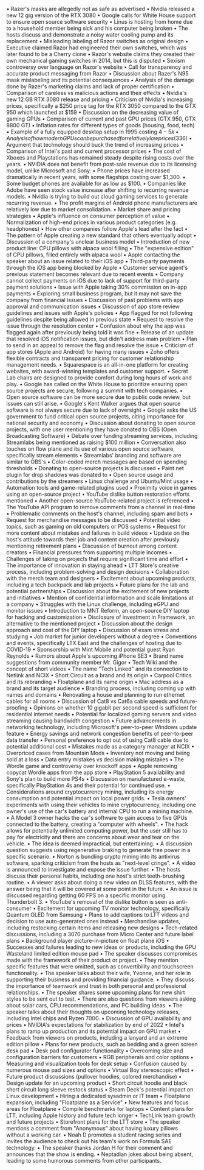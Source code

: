 • Razer's masks are allegedly not as safe as advertised
• Nvidia released a new 12 gig version of the RTX 3080
• Google calls for White House support to ensure open source software security
• Linus is hosting from home due to a household member being sick and his computer being broken
• The hosts discuss and demonstrate a noisy water cooling pump and its replacement
• Misleading labeling of Razor switches as original design
• Executive claimed Razor had engineered their own switches, which was later found to be a Cherry clone
• Razor's website claims they created their own mechanical gaming switches in 2014, but this is disputed
• Sexism controversy over language on Razor's website
• Call for transparency and accurate product messaging from Razor
• Discussion about Razer's N95 mask mislabeling and its potential consequences
• Analysis of the damage done by Razer's marketing claims and lack of proper certification
• Comparison of careless vs malicious actions and their effects
• Nvidia's new 12 GB RTX 3080 release and pricing
• Criticism of Nvidia's increasing prices, specifically a $250 price tag for the RTX 3050 compared to the GTX 950 which launched at $159
• Discussion on the decreasing value of gaming GPUs
• Comparison of current and past GPU prices (GTX 950, GTX 8800 GT)
• Inflation rates for different types of goods (housing, food, tech)
• Example of a fully equipped desktop setup in 1995 costing $4-5k
• Analysis of how modern GPUs can be purchased for relatively low prices ($336)
• Argument that technology should buck the trend of increasing prices
• Comparison of Intel's past and current processor prices
• The cost of Xboxes and Playstations has remained steady despite rising costs over the years.
• NVIDIA does not benefit from post-sale revenue due to its licensing model, unlike Microsoft and Sony.
• Phone prices have increased dramatically in recent years, with some flagships costing over $1,300.
• Some budget phones are available for as low as $100.
• Companies like Adobe have seen stock value increase after shifting to recurring revenue models.
• Nvidia is trying to build out cloud gaming services to generate recurring revenue.
• The profit margins of Android phone manufacturers are relatively low due to market consolidation.
• Market share and pricing strategies
• Apple's influence on consumer perception of value
• Normalization of high-end prices in various product categories (e.g. headphones)
• How other companies follow Apple's lead after the fact
• The pattern of Apple creating a new standard that others eventually adopt
• Discussion of a company's unclear business model
• Introduction of new product line: CPU pillows with alpaca wool filling
• The "expensive edition" of CPU pillows, filled entirely with alpaca wool
• Apple contacting the speaker about an issue related to their iOS app
• Third-party payments through the iOS app being blocked by Apple
• Customer service agent's previous statement becomes relevant due to recent events
• Company cannot collect payments on iOS due to lack of support for third-party payment solutions
• Issue with Apple taking 30% commission on in-app payments
• Exploring small business program, but it may not save the company from financial issues
• Discussion of past problems with app approval and communication issues
• Discussion of app store review guidelines and issues with Apple's policies
• App flagged for not following guidelines despite being allowed in previous state
• Request to resolve the issue through the resolution center
• Confusion about why the app was flagged again after previously being told it was fine
• Release of an update that resolved iOS notification issues, but didn't address main problem
• Plan to send in an appeal to remove the flag and resolve the issue
• Criticism of app stores (Apple and Android) for having many issues
• Zoho offers flexible contracts and transparent pricing for customer relationship management needs.
• Squarespace is an all-in-one platform for creating websites, with award-winning templates and customer support.
• Secret Lab chairs are designed to provide comfort during long hours of work and play.
• Google has called on the White House to prioritize ensuring open source projects are secure, following a summit with tech companies.
• Open source software can be more secure due to public code review, but issues can still arise.
• Google's Kent Walker argues that open source software is not always secure due to lack of oversight
• Google asks the US government to fund critical open source projects, citing importance for national security and economy
• Discussion about donating to open source projects, with one user mentioning they have donated to OBS (Open Broadcasting Software)
• Debate over funding streaming services, including Streamlabs being mentioned as raising $100 million
• Conversation also touches on flow plane and its use of various open source software, specifically stream elements
• Streamlabs' branding and software are similar to OBS's
• Color-coded merch messages are based on spending thresholds
• Donating to open-source projects is discussed
• Paint.net plugin for drop shadows was donated to
• Open source usage and contributions by the streamers
• Linux challenge and Ubuntu/Mint usage
• Automation tools and game-related plugins used
• Proximity voice in games using an open-source project
• YouTube dislike button restoration efforts mentioned
• Another open-source YouTube-related project is referenced
• The YouTube API program to remove comments from a channel in real-time
• Problematic comments on the host's channel, including spam and bots
• Request for merchandise messages to be discussed
• Potential video topics, such as gaming on old computers or POS systems
• Request for more content about mistakes and failures in build videos
• Update on the host's attitude towards their job and content creation after previously mentioning retirement plans
• Discussion of burnout among content creators
• Financial pressures from supporting multiple incomes
• Challenges of taking on projects that require significant time and effort
• The importance of innovation in staying ahead
• LTT Store's creative process, including problem-solving and design decisions
• Collaboration with the merch team and designers
• Excitement about upcoming products, including a tech backpack and lab projects
• Future plans for the lab and potential partnerships
• Discussion about the excitement of new projects and initiatives
• Mention of confidential information and scale limitations at a company
• Struggles with the Linux challenge, including eGPU and monitor issues
• Introduction to MNT Reform, an open-source DIY laptop for hacking and customization
• Disclosure of investment in Framework, an alternative to the mentioned project
• Discussion about the design approach and cost of the DIY laptop
• Discussion of exam stress and studying
• Job market for junior developers without a degree
• Conventions and events, specifically LTX East and the challenges of hosting due to COVID-19
• Sponsorship with Mint Mobile and potential guest Ryan Reynolds
• Rumors about Apple's upcoming iPhone SE3
• Brand name suggestions from community member Mr. Gigor
• Tech Wiki and the concept of short videos
• The name "Tech Linked" and its connection to Netlink and NCIX
• Short Circuit as a brand and its origin
• Carpool Critics and its rebranding
• Floatplane and its name origin
• Mac address as a brand and its target audience
• Branding process, including coming up with names and domains
• Renovating a house and planning to run ethernet cables for all rooms
• Discussion of Cat8 vs Cat6a cable speeds and future-proofing
• Opinions on whether 10 gigabit per second speed is sufficient for residential internet needs
• Potential for localized gaming servers and video streaming causing bandwidth congestion
• Future advancements in networking technology, including Microsoft's peer-to-peer Windows update feature
• Energy savings and network congestion benefits of peer-to-peer data transfer
• Personal preference to opt out of using Cat8 cable due to potential additional cost
• Mistakes made as a category manager at NCIX
• Overpriced cases from Mountain Mods
• Inventory not moving and being sold at a loss
• Data entry mistakes vs decision making mistakes
• The Wordle game and controversy over knockoff apps
• Apple removing copycat Wordle apps from the app store
• PlayStation 5 availability and Sony's plan to build more PS4s
• Discussion on manufactured e-waste, specifically PlayStation 4s and their potential for continued use.
• Considerations around cryptocurrency mining, including its energy consumption and potential impact on local power grids.
• Tesla owners' experiments with using their vehicles to mine cryptocurrency, including one owner's use of the car's battery and internal CPU to run a mining machine.
• A Model 3 owner hacks the car's software to gain access to five GPUs connected to the battery, creating a "computer with wheels".
• The hack allows for potentially unlimited computing power, but the user still has to pay for electricity and there are concerns about wear and tear on the vehicle.
• The idea is deemed impractical, but entertaining.
• A discussion question suggests using regenerative braking to generate free power in a specific scenario.
• Norton is bundling crypto mining into its antivirus software, sparking criticism from the hosts as "next-level cringe".
• A video is announced to investigate and expose the issue further.
• The hosts discuss their personal habits, including one host's strict teeth-brushing routine.
• A viewer asks about doing a new video on DLSS features, with the answer being that it will be covered at some point in the future.
• An issue is discussed regarding getting 60 FPS on a specific monitor using Thunderbolt 3.
• YouTube's removal of the dislike button is seen as anti-consumer
• Excitement for upcoming TV monitor technology, specifically Quantum.OLED from Samsung
• Plans to add captions to LTT videos and decision to use auto-generated ones instead
• Merchandise updates, including restocking certain items and releasing new designs
• Tech-related discussions, including a 3070 purchase from Micro Center and future label plans
• Background player picture-in-picture on float plane iOS
• Successes and failures leading to new ideas or products, including the GPU Wasteland limited edition mouse pad
• The speaker discusses compromises made with the framework of their product or project.
• They mention specific features that were omitted, such as convertibility and touchscreen functionality.
• The speaker talks about their wife, Yvonne, and her role in supporting their business and providing financial guidance.
• They discuss the importance of teamwork and trust in both personal and professional relationships.
• The speaker shares some upcoming plans for new shirt styles to be sent out to test.
• There are also questions from viewers asking about solar cars, CPU recommendations, and PC building ideas.
• The speaker talks about their thoughts on upcoming technology releases, including Intel chips and Ryzen 7000.
• Discussion of GPU availability and prices
• NVIDIA's expectations for stabilization by end of 2022
• Intel's plans to ramp up production and its potential impact on GPU market
• Feedback from viewers on products, including a lanyard and an extreme edition pillow
• Plans for new products, such as bedding and a green screen desk pad
• Desk pad configurator functionality
• Overcoming size and configuration barriers for customers
• RGB peripherals and color options
• Measuring and visualization tools for desk setup
• Confusion caused by numerous mouse pad sizes and options
• Virtual Boy stereoscopic effect
• Future product discussions (pullover hoodies, colored merchandise)
• Design update for an upcoming product
• Short circuit hoodie and black short circuit long sleeve restock status
• Steam Deck's potential impact on Linux development
• Hiring a dedicated sysadmin or IT team
• Floatplane expansion, including "Floatplane as a Service"
• New features and focus areas for Floatplane
• Compile benchmarks for laptops
• Content plans for LTT, including Apple history and future tech longer
• TechLink team growth and future projects
• Storefront plans for the LTT store
• The speaker mentions a comment from "Anonymous" about having luxury pillows without a working car.
• Noah D promotes a student racing series and invites the audience to check out his team's work on Formula SAE technology.
• The speaker thanks Jordan H for their comment and announces that the show is ending.
• Neptadian jokes about being absent, leading to some humorous comments from other participants.